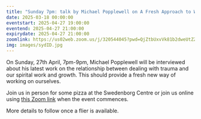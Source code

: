 ```yaml
---
title: "Sunday 7pm: talk by Michael Popplewell on A Fresh Approach to Working on Oneself"
date: 2025-03-18 00:00:00
eventstart: 2025-04-27 19:00:00
eventend: 2025-04-27 21:00:00
expirydate: 2025-04-27 21:00:00
zoomlink: https://us02web.zoom.us/j/320544045?pwd=QjZtbUxvVk81b2dweUtZZTE3ZE9IZz09
img: images/sydID.jpg
---
```


On Sunday, 27th April, 7pm-9pm, Michael Popplewell will be interviewed about his latest work on the relationship between dealing with trauma and our spirital work and growth. This should provide a fresh new way of working on ourselves.

Join us in person for some pizza at the Swedenborg Centre or join us online using [this Zoom link](https://us02web.zoom.us/j/320544045?pwd=QjZtbUxvVk81b2dweUtZZTE3ZE9IZz09) when the event commences.

More details to follow once a flier is available.